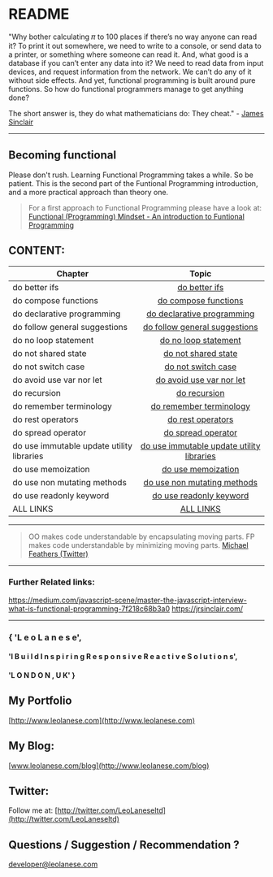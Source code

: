 # README

"Why bother calculating 𝜋 to 100 places if there’s no way anyone can read it? To print it out somewhere, we need to write to a console, or send data to a printer, or something where someone can read it. And, what good is a database if you can’t enter any data into it? We need to read data from input devices, and request information from the network. We can’t do any of it without side effects. And yet, functional programming is built around pure functions. So how do functional programmers manage to get anything done?

The short answer is, they do what mathematicians do: They cheat." - [James Sinclair](https://jrsinclair.com/)

---

## Becoming functional

Please don't rush. Learning Functional Programming takes a while. So be patient. This is the second part of the Funtional Programming introduction, and a more practical approach than theory one.

> For a first approach to Functional Programming please have a look at: [Functional (Programming) Mindset - An introduction to Funtional Programming](https://tech.io/playgrounds/24002/becoming-functional/introduction)


## CONTENT:

| Chapter        | Topic       
| ------------- |:----------------:|
| do better ifs    | [do better ifs](https://github.com/leolanese/Becoming-Functional/blob/master/markdowns/do-better-ifs.md)|
| do compose functions     | [do compose functions](https://github.com/leolanese/Becoming-Functional/blob/master/markdowns/do-compose.functions.md)|
| do declarative programming | [do declarative programming](https://github.com/leolanese/Becoming-Functional/blob/master/markdowns/do-declarative-programming.md)|
| do follow general suggestions |[do follow general suggestions](https://github.com/leolanese/Becoming-Functional/blob/master/markdowns/do-follow-general-suggestions.md)|
| do no loop statement |[do no loop statement](https://github.com/leolanese/Becoming-Functional/blob/master/markdowns/do-no-loop-statement.md)|
| do not shared state |[do not shared state](https://github.com/leolanese/Becoming-Functional/blob/master/markdowns/do-not-shared-state.md)|
| do not switch case |[do not switch case](https://github.com/leolanese/Becoming-Functional/blob/master/markdowns/do-not-switch-case.md)|
| do avoid use var nor let |[do avoid use var nor let](https://github.com/leolanese/Becoming-Functional/blob/master/markdowns/do-avoid-use-var-nor-let.md)|
| do recursion |[do recursion](https://github.com/leolanese/Becoming-Functional/blob/master/markdowns/do-recursion.md)|
| do remember terminology |[do remember terminology](https://github.com/leolanese/Becoming-Functional/blob/master/markdowns/do-remember-terminology.md)|
| do rest operators |[do rest operators](https://github.com/leolanese/Becoming-Functional/blob/master/markdowns/do-rest-operators.md)|
| do spread operator |[do spread operator](https://github.com/leolanese/Becoming-Functional/blob/master/markdowns/do-spread-operator.md)|
| do use immutable update utility libraries |[do use immutable update utility libraries](https://github.com/leolanese/Becoming-Functional/blob/master/markdowns/do-use-immutable-update-utility-libraries.md)|
| do use memoization |[do use memoization](https://github.com/leolanese/Becoming-Functional/blob/master/markdowns/do-use-memoization.md)
| do use non mutating methods |[do use non mutating methods](https://github.com/leolanese/Becoming-Functional/blob/master/markdowns/do-use-non-mutating-methods.md)|
| do use readonly keyword |[do use readonly keyword](https://github.com/leolanese/Becoming-Functional/blob/master/markdowns/do-use-readonly-keyword.md)|
| ALL LINKS |[ALL LINKS](https://github.com/leolanese/Becoming-Functional/tree/master/markdowns)|


---

>OO makes code understandable by encapsulating moving parts. FP makes code understandable by minimizing moving parts.
[Michael Feathers (Twitter)](https://twitter.com/mfeathers/status/29581296216?lang=en)

---

### Further Related links:
https://medium.com/javascript-scene/master-the-javascript-interview-what-is-functional-programming-7f218c68b3a0
https://jrsinclair.com/

---

### { 'L e o   L a n e s e',

#### 'I  B u i l d   I n s p i r i n g   R e s p o n s i v e   R e a c t i v e  S o l u t i o n s',

#### 'L O N D O N ,  U K' }

## My Portfolio
[http://www.leolanese.com](http://www.leolanese.com)  


## My Blog:
[www.leolanese.com/blog](http://www.leolanese.com/blog)  


## Twitter:

Follow me at:
[http://twitter.com/LeoLaneseltd](http://twitter.com/LeoLaneseltd)  


## Questions / Suggestion / Recommendation ?
[developer@leolanese.com](developer@leolanese.com)

